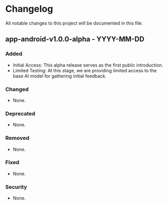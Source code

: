 # Changelog

All notable changes to this project will be documented in this file.

## app-android-v1.0.0-alpha - YYYY-MM-DD

### Added
- Initial Access: This alpha release serves as the first public introduction.
- Limited Testing: At this stage, we are providing limited access to the base AI model for gathering initial feedback.

### Changed
- None.

### Deprecated
- None.

### Removed
- None.

### Fixed
- None.

### Security
- None.

